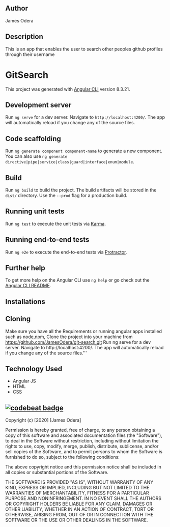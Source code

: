 ## Author

James Odera

## Description

This is an app that enables the user to search other peoples github profiles through their username 

# GitSearch

This project was generated with [Angular CLI](https://github.com/angular/angular-cli) version 8.3.21.

## Development server

Run `ng serve` for a dev server. Navigate to `http://localhost:4200/`. The app will automatically reload if you change any of the source files.

## Code scaffolding

Run `ng generate component component-name` to generate a new component. You can also use `ng generate directive|pipe|service|class|guard|interface|enum|module`.

## Build

Run `ng build` to build the project. The build artifacts will be stored in the `dist/` directory. Use the `--prod` flag for a production build.

## Running unit tests

Run `ng test` to execute the unit tests via [Karma](https://karma-runner.github.io).

## Running end-to-end tests

Run `ng e2e` to execute the end-to-end tests via [Protractor](http://www.protractortest.org/).

## Further help

To get more help on the Angular CLI use `ng help` or go check out the [Angular CLI README](https://github.com/angular/angular-cli/blob/master/README.md).

## Installations

## Cloning
Make sure you have all the Requirements or running angular apps installed such as node,npm,
Clone the project into your machine from https://github.com/JamesOdera/git-search.git
Run ng serve for a dev server. Navigate to http://localhost:4200/. The app will automatically reload if you change any of the source files.'''

## Technology Used
- Angular JS
- HTML
- CSS


## [![codebeat badge](https://codebeat.co/badges/c5abc07f-75b6-4d3a-9075-ab8ea2115f0b)](https://codebeat.co/projects/github-com-jamesodera-git-search-master)


Copyright (c) [2020] [James Odera]

Permission is hereby granted, free of charge, to any person obtaining a copy of this software and associated documentation files (the "Software"), to deal in the Software without restriction, including without limitation the rights to use, copy, modify, merge, publish, distribute, sublicense, and/or sell copies of the Software, and to permit persons to whom the Software is furnished to do so, subject to the following conditions:

The above copyright notice and this permission notice shall be included in all copies or substantial portions of the Software.

THE SOFTWARE IS PROVIDED "AS IS", WITHOUT WARRANTY OF ANY KIND, EXPRESS OR IMPLIED, INCLUDING BUT NOT LIMITED TO THE WARRANTIES OF MERCHANTABILITY, FITNESS FOR A PARTICULAR PURPOSE AND NONINFRINGEMENT. IN NO EVENT SHALL THE AUTHORS OR COPYRIGHT HOLDERS BE LIABLE FOR ANY CLAIM, DAMAGES OR OTHER LIABILITY, WHETHER IN AN ACTION OF CONTRACT, TORT OR OTHERWISE, ARISING FROM, OUT OF OR IN CONNECTION WITH THE SOFTWARE OR THE USE OR OTHER DEALINGS IN THE SOFTWARE.
